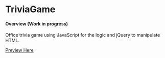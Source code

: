 # TriviaGame 

#### Overview (Work in progress)

Office trivia game using JavaScript for the logic and jQuery to manipulate HTML.

 [Preview Here](https://createbygina.github.io/TriviaGame/)
